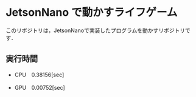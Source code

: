 # JetsonNano で動かすライフゲーム

このリポジトリは，JetsonNanoで実装したプログラムを動かすリポジトリです．

## 実行時間
- CPU　0.38156[sec]

- GPU　0.00752[sec]
